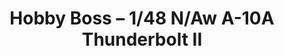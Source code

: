---
layout: product
title: "Hobby Boss – 1/48 N/Aw A-10A Thunderbolt II"
price: "4900" 
desc: "Maketa"
img_path: "/assets/img/HB80324.webp"
brand: "N/A"
available: true
special_offer: false
new: true
soon: false
cat: "010000"
subcat: "013500"
subsubcat: "0N/A"
sifra: "HB80324"
popular: false
---